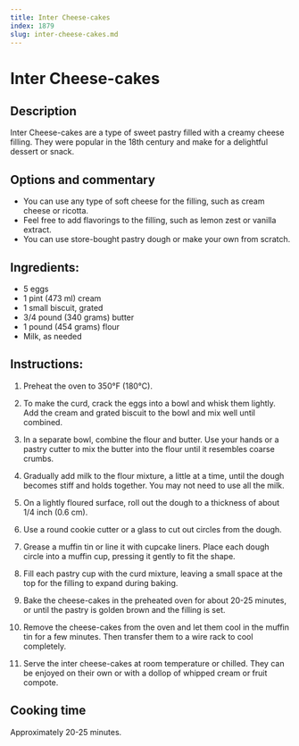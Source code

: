 ```yaml
---
title: Inter Cheese-cakes
index: 1879
slug: inter-cheese-cakes.md
---
```


# Inter Cheese-cakes

## Description
Inter Cheese-cakes are a type of sweet pastry filled with a creamy cheese filling. They were popular in the 18th century and make for a delightful dessert or snack.

## Options and commentary
- You can use any type of soft cheese for the filling, such as cream cheese or ricotta.
- Feel free to add flavorings to the filling, such as lemon zest or vanilla extract.
- You can use store-bought pastry dough or make your own from scratch.

## Ingredients:
- 5 eggs
- 1 pint (473 ml) cream
- 1 small biscuit, grated
- 3/4 pound (340 grams) butter
- 1 pound (454 grams) flour
- Milk, as needed

## Instructions:
1. Preheat the oven to 350°F (180°C).

2. To make the curd, crack the eggs into a bowl and whisk them lightly. Add the cream and grated biscuit to the bowl and mix well until combined.

3. In a separate bowl, combine the flour and butter. Use your hands or a pastry cutter to mix the butter into the flour until it resembles coarse crumbs.

4. Gradually add milk to the flour mixture, a little at a time, until the dough becomes stiff and holds together. You may not need to use all the milk.

5. On a lightly floured surface, roll out the dough to a thickness of about 1/4 inch (0.6 cm). 

6. Use a round cookie cutter or a glass to cut out circles from the dough. 

7. Grease a muffin tin or line it with cupcake liners. Place each dough circle into a muffin cup, pressing it gently to fit the shape.

8. Fill each pastry cup with the curd mixture, leaving a small space at the top for the filling to expand during baking.

9. Bake the cheese-cakes in the preheated oven for about 20-25 minutes, or until the pastry is golden brown and the filling is set.

10. Remove the cheese-cakes from the oven and let them cool in the muffin tin for a few minutes. Then transfer them to a wire rack to cool completely.

11. Serve the inter cheese-cakes at room temperature or chilled. They can be enjoyed on their own or with a dollop of whipped cream or fruit compote.

## Cooking time
Approximately 20-25 minutes.